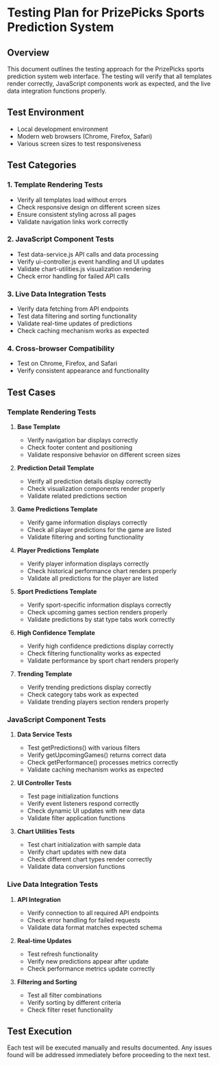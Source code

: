 # Testing Plan for PrizePicks Sports Prediction System

## Overview
This document outlines the testing approach for the PrizePicks sports prediction system web interface. The testing will verify that all templates render correctly, JavaScript components work as expected, and the live data integration functions properly.

## Test Environment
- Local development environment
- Modern web browsers (Chrome, Firefox, Safari)
- Various screen sizes to test responsiveness

## Test Categories

### 1. Template Rendering Tests
- Verify all templates load without errors
- Check responsive design on different screen sizes
- Ensure consistent styling across all pages
- Validate navigation links work correctly

### 2. JavaScript Component Tests
- Test data-service.js API calls and data processing
- Verify ui-controller.js event handling and UI updates
- Validate chart-utilities.js visualization rendering
- Check error handling for failed API calls

### 3. Live Data Integration Tests
- Verify data fetching from API endpoints
- Test data filtering and sorting functionality
- Validate real-time updates of predictions
- Check caching mechanism works as expected

### 4. Cross-browser Compatibility
- Test on Chrome, Firefox, and Safari
- Verify consistent appearance and functionality

## Test Cases

### Template Rendering Tests
1. **Base Template**
   - Verify navigation bar displays correctly
   - Check footer content and positioning
   - Validate responsive behavior on different screen sizes

2. **Prediction Detail Template**
   - Verify all prediction details display correctly
   - Check visualization components render properly
   - Validate related predictions section

3. **Game Predictions Template**
   - Verify game information displays correctly
   - Check all player predictions for the game are listed
   - Validate filtering and sorting functionality

4. **Player Predictions Template**
   - Verify player information displays correctly
   - Check historical performance chart renders properly
   - Validate all predictions for the player are listed

5. **Sport Predictions Template**
   - Verify sport-specific information displays correctly
   - Check upcoming games section renders properly
   - Validate predictions by stat type tabs work correctly

6. **High Confidence Template**
   - Verify high confidence predictions display correctly
   - Check filtering functionality works as expected
   - Validate performance by sport chart renders properly

7. **Trending Template**
   - Verify trending predictions display correctly
   - Check category tabs work as expected
   - Validate trending players section renders properly

### JavaScript Component Tests
1. **Data Service Tests**
   - Test getPredictions() with various filters
   - Verify getUpcomingGames() returns correct data
   - Check getPerformance() processes metrics correctly
   - Validate caching mechanism works as expected

2. **UI Controller Tests**
   - Test page initialization functions
   - Verify event listeners respond correctly
   - Check dynamic UI updates with new data
   - Validate filter application functions

3. **Chart Utilities Tests**
   - Test chart initialization with sample data
   - Verify chart updates with new data
   - Check different chart types render correctly
   - Validate data conversion functions

### Live Data Integration Tests
1. **API Integration**
   - Verify connection to all required API endpoints
   - Check error handling for failed requests
   - Validate data format matches expected schema

2. **Real-time Updates**
   - Test refresh functionality
   - Verify new predictions appear after update
   - Check performance metrics update correctly

3. **Filtering and Sorting**
   - Test all filter combinations
   - Verify sorting by different criteria
   - Check filter reset functionality

## Test Execution
Each test will be executed manually and results documented. Any issues found will be addressed immediately before proceeding to the next test.
